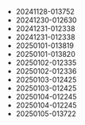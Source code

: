 * 20241128-013752
* 20241230-012630
* 20241231-012338
* 20241231-012338
* 20250101-013819
* 20250101-013820
* 20250102-012335
* 20250102-012336
* 20250103-012425
* 20250103-012425
* 20250104-012245
* 20250104-012245
* 20250105-013722
